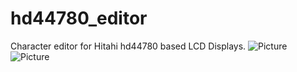 # hd44780_editor
Character editor for Hitahi hd44780 based LCD Displays. 
![Picture](https://raw.githubusercontent.com/Nihilianth/hd44780_editor/master/media/2015-04-20%2000_49_22-hd44780_editor%20(Ausf%C3%BChrung)%20-%20Microsoft%20Visual%20Studio.png "Display Frame")
![Picture](https://raw.githubusercontent.com/Nihilianth/hd44780_editor/master/media/2015-04-20%2000_49_31-hd44780_editor%20(Ausf%C3%BChrung)%20-%20Microsoft%20Visual%20Studio.png "Character Edit Frame")
